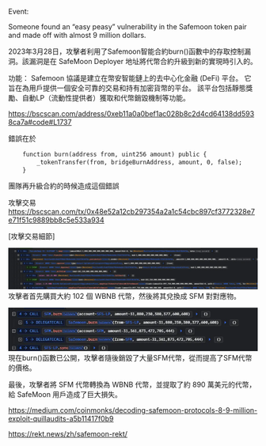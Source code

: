 Event:

Someone found an “easy peasy” vulnerability in the Safemoon token pair and made off with almost 9 million dollars.

2023年3月28日，攻擊者利用了Safemoon智能合約burn()函數中的存取控制漏洞。該漏洞是在 SafeMoon Deployer 地址將代幣合約升級到新的實現時引入的。

功能：
Safemoon 協議是建立在幣安智能鏈上的去中心化金融 (DeFi) 平台。
它旨在為用戶提供一個安全可靠的交易和持有加密貨幣的平台。
該平台包括靜態獎勵、自動LP（流動性提供者）獲取和代幣銷毀機制等功能。

https://bscscan.com/address/0xeb11a0a0bef1ac028b8c2d4cd64138dd5938ca7a#code#L1737

錯誤在於
```
    function burn(address from, uint256 amount) public {
        _tokenTransfer(from, bridgeBurnAddress, amount, 0, false);
    }
```
團隊再升級合約的時候造成這個錯誤


攻擊交易
https://bscscan.com/tx/0x48e52a12cb297354a2a1c54cbc897cf3772328e7e71f51c9889bb8c5e533a934

[攻擊交易細節]

![image](image-1.png)
攻擊者首先購買大約 102 個 WBNB 代幣，然後將其兌換成 SFM 對對應物。

![image](image-2.png)
現在burn()函數已公開，攻擊者隨後銷毀了大量SFM代幣，從而提高了SFM代幣的價格。




最後，攻擊者將 SFM 代幣轉換為 WBNB 代幣，並提取了約 890 萬美元的代幣，給 SafeMoon 用戶造成了巨大損失。


https://medium.com/coinmonks/decoding-safemoon-protocols-8-9-million-exploit-quillaudits-a5b11417f0b9

https://rekt.news/zh/safemoon-rekt/